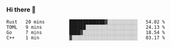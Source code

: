 ### Hi there 👋

<!--
**berkus/berkus** is a ✨ _special_ ✨ repository because its `README.md` (this file) appears on your GitHub profile.

Here are some ideas to get you started:

- 🔭 I’m currently working on ...
- 🌱 I’m currently learning ...
- 👯 I’m looking to collaborate on ...
- 🤔 I’m looking for help with ...
- 💬 Ask me about ...
- 📫 How to reach me: ...
- 😄 Pronouns: ...
- ⚡ Fun fact: ...
-->

<!--START_SECTION:waka-->
```text
Rust   20 mins         █████████████▓░░░░░░░░░░░   54.02 % 
TOML   9 mins          ██████░░░░░░░░░░░░░░░░░░░   24.13 % 
Go     7 mins          ████▓░░░░░░░░░░░░░░░░░░░░   18.54 % 
C++    1 min           ▓░░░░░░░░░░░░░░░░░░░░░░░░   03.17 % 
```
<!--END_SECTION:waka-->
